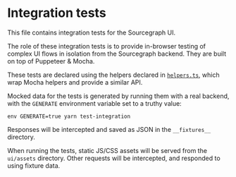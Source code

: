 # Integration tests

This file contains integration tests for the Sourcegraph UI.

The role of these integration tests is to provide in-browser testing of complex UI flows in isolation from the Sourcegraph backend. They are built on top of Puppeteer & Mocha.

These tests are declared using the helpers declared in [`helpers.ts`](./helpers.ts), which wrap Mocha helpers and provide a similar API.

Mocked data for the tests is generated by running them with a real backend, with the `GENERATE` environment variable set to a truthy value:

```
env GENERATE=true yarn test-integration
```

Responses will be intercepted and saved as JSON in the `__fixtures__` directory.

When running the tests, static JS/CSS assets will be served from the `ui/assets` directory. Other requests will be intercepted, and responded to using fixture data.
